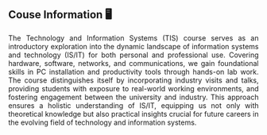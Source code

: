 ## Couse Information 🖥️

<p align="justify">
The Technology and Information Systems (TIS) course serves as an introductory exploration into the dynamic landscape of information systems and technology (IS/IT) for both personal and professional use. Covering hardware, software, networks, and communications, we gain foundational skills in PC installation and productivity tools through hands-on lab work. The course distinguishes itself by incorporating industry visits and talks, providing students with exposure to real-world working environments, and fostering engagement between the university and industry. This approach ensures a holistic understanding of IS/IT, equipping us not only with theoretical knowledge but also practical insights crucial for future careers in the evolving field of technology and information systems.
</p>
